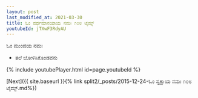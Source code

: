 ```yaml
---
layout: post
last_modified_at: 2021-03-30
title: ಓಂ ವರ್ಧಮಾನಯಾಯ ನಮಃ ೧೦೮ ಟೈಮ್ಸ್
youtubeId: jTXwF3RdyAU
---
```

 
 
 ಓಂ ಮುಂದಯ ನಮಃ  
 
 -  ತಲೆ ಬೋಳಿಸಿಕೊಂಡವನು 
 
  
 
  
 
 
 
 
 
 


{% include youtubePlayer.html id=page.youtubeId %}
 
[Next]({{ site.baseurl }}{% link  split2/_posts/2015-12-24-ಓಂ ಸ್ವಕ್ಷಾಯ ನಮಃ ೧೦೮ ಟೈಮ್ಸ್.md%})
 
